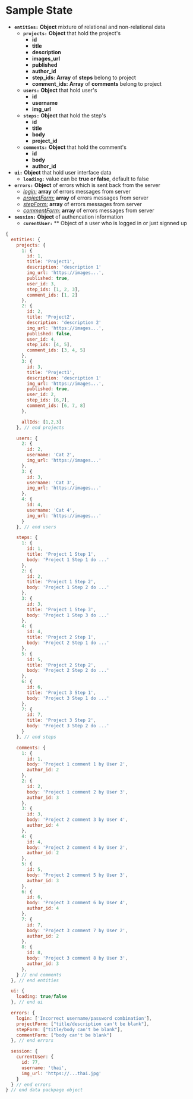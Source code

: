 # Sample State

- **`entities:`** **Object** mixture of relational and non-relational data
  - **`projects:`** **Object** that hold the project's
    - **id**
    - **title**
    - **description**
    - **images_url**
    - **published**
    - **author_id**
    - **step_ids:** **Array** of **steps** belong to project
    - **comment_ids:** **Array** of **comments** belong to project
  - **`users:`** **Object** that hold user's
    - **id**
    - **username**
    - **img_url**
  - **`steps:`** **Object** that hold the step's
    - **id**
    - **title**
    - **body**
    - **project_id**
  - **`comments:`** **Object** that hold the comment's
    - **id**
    - **body**
    - **author_id**
- **`ui:`** **Object** that hold user interface data
  - **`loading:`** value can be **true or false**, default to false
- **`errors:`** **Object** of errors which is sent back from the server
  - <u><i>login:</i></u>  **array** of errors messages from server
  - <u><i>projectForm:</i></u>  **array** of errors messages from server
  - <u><i>stepForm:</i></u> **array** of errors messages from server
  - <u><i>commentForm:</i></u> **array** of errors messages from server
- **`session:`** **Object** of authencation information
  - **`curentUser:`** ** Object of a user who is logged in or just signned up

```js
{
  entities: {
    projects: {
      1: {
        id: 1,
        title: 'Project1',
        description: 'description 1'
        img_url: 'https://images...',
        published: true,
        user_id: 3,
        step_ids: [1, 2, 3],
        comment_ids: [1, 2]
      },
      2: {
        id: 2,
        title: 'Project2',
        description: 'description 2'
        img_url: 'https://images...',
        published: false,
        user_id: 4,
        step_ids: [4, 5],
        comment_ids: [3, 4, 5]
      },
      3: {
        id: 3,
        title: 'Project1',
        description: 'description 1'
        img_url: 'https://images...',
        published: true,
        user_id: 2,
        step_ids: [6,7],
        comment_ids: [6, 7, 8]
      },

      allIds: [1,2,3]
    }, // end projects

    users: {
      2: {
        id: 2,
        username: 'Cat 2',
        img_url: 'https://images...'
      },
      3: {
        id: 3,
        username: 'Cat 3',
        img_url: 'https://images...'
      },
      4: {
        id: 4,
        username: 'Cat 4',
        img_url: 'https://images...'
      }
    }, // end users

    steps: {
      1: {
        id: 1,
        title: 'Project 1 Step 1',
        body: 'Project 1 Step 1 do ...'
      },
      2: {
        id: 2,
        title: 'Project 1 Step 2',
        body: 'Project 1 Step 2 do ...'
      },
      3: {
        id: 3,
        title: 'Project 1 Step 3',
        body: 'Project 1 Step 3 do ...'
      },
      4: {
        id: 4,
        title: 'Project 2 Step 1',
        body: 'Project 2 Step 1 do ...'
      },
      5: {
        id: 5,
        title: 'Project 2 Step 2',
        body: 'Project 2 Step 2 do ...'
      },
      6: {
        id: 6,
        title: 'Project 3 Step 1',
        body: 'Project 3 Step 1 do ...'
      },
      7: {
        id: 7,
        title: 'Project 3 Step 2',
        body: 'Project 3 Step 2 do ...'
      }
    }, // end steps

    comments: {
      1: {
        id: 1,
        body: 'Project 1 comment 1 by User 2',
        author_id: 2
      },
      2: {
        id: 2,
        body: 'Project 1 comment 2 by User 3',
        author_id: 3
      },
      3: {
        id: 3,
        body: 'Project 2 comment 3 by User 4',
        author_id: 4
      },
      4: {
        id: 4,
        body: 'Project 2 comment 4 by User 2',
        author_id: 2
      },
      5: {
        id: 5,
        body: 'Project 2 comment 5 by User 3',
        author_id: 3
      },
      6: {
        id: 6,
        body: 'Project 3 comment 6 by User 4',
        author_id: 4
      },
      7: {
        id: 7,
        body: 'Project 3 comment 7 by User 2',
        author_id: 2
      },
      8: {
        id: 8,
        body: 'Project 3 comment 8 by User 3',
        author_id: 3
      },
    } // end comments
  }, // end entities

  ui: {
    loading: true/false
  }, // end ui

  errors: {
    login: ['Incorrect username/password combination'],
    projectForm: ["title/description can't be blank"],
    stepForm: ["title/body can't be blank"],
    commentForm: ["body can't be blank"]
  }, // end errors

  session: {
    currentUser: {
      id: 77,
      username: 'thai',
      img_url: 'https://...thai.jpg'
    }
  } // end errors
} // end data packpage object

```
